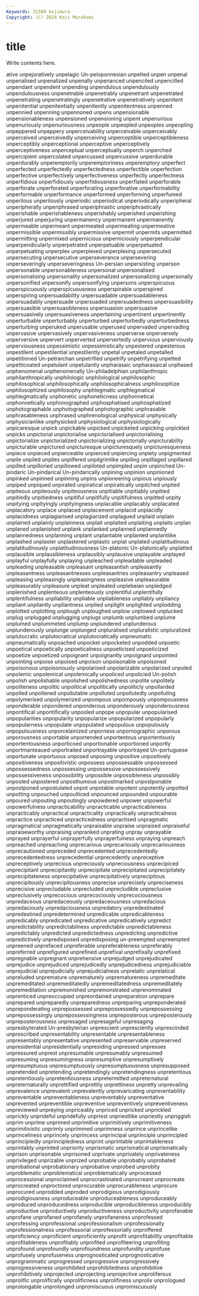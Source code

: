 ```yaml
---
Keywords: 31589 kojimura
Copyright: (C) 2024 Koji Murakami
---
```


# title

Write contents here.



ative unpejoratively unpelagic Un-peloponnesian unpelted unpen unpenal unpenalised unpenalized
unpenally unpenanced unpenciled unpencilled unpendant unpendent unpending unpendulous unpendulously unpendulousness
unpenetrable unpenetrably unpenetrant unpenetrated unpenetrating unpenetratingly unpenetrative unpenetratively unpenitent unpenitential
unpenitentially unpenitently unpenitentness unpenned unpennied unpenning unpennoned unpens unpensionable unpensionableness
unpensioned unpensioning unpent unpenurious unpenuriously unpenuriousness unpeople unpeopled unpeoples unpeopling
unpeppered unpeppery unperceivability unperceivable unperceivably unperceived unperceivedly unperceiving unperceptible unperceptibleness
unperceptibly unperceptional unperceptive unperceptively unperceptiveness unperceptual unperceptually unperch unperched unpercipient
unpercolated unpercussed unpercussive unperdurable unperdurably unperemptorily unperemptoriness unperemptory unperfect unperfected
unperfectedly unperfectedness unperfectible unperfection unperfective unperfectively unperfectiveness unperfectly unperfectness unperfidious
unperfidiously unperfidiousness unperflated unperforable unperforate unperforated unperforating unperforative unperformability unperformable
unperformance unperformed unperforming unperfumed unperilous unperilously unperiodic unperiodical unperiodically unperipheral
unperipherally unperiphrased unperiphrastic unperiphrastically unperishable unperishableness unperishably unperished unperishing unperjured
unperjuring unpermanency unpermanent unpermanently unpermeable unpermeant unpermeated unpermeating unpermeative unpermissible
unpermissibly unpermissive unpermit unpermits unpermitted unpermitting unpermixed unpernicious unperniciously unperpendicular
unperpendicularly unperpetrated unperpetuable unperpetuated unperpetuating unperplex unperplexed unperplexing unpersecuted unpersecuting
unpersecutive unperseverance unpersevering unperseveringly unperseveringness Un-persian unpersisting unperson unpersonable unpersonableness
unpersonal unpersonalised unpersonalising unpersonality unpersonalized unpersonalizing unpersonally unpersonified unpersonify unpersonifying
unpersons unperspicuous unperspicuously unperspicuousness unperspirable unperspired unperspiring unpersuadability unpersuadable unpersuadableness
unpersuadably unpersuade unpersuaded unpersuadedness unpersuasibility unpersuasible unpersuasibleness unpersuasion unpersuasive unpersuasively
unpersuasiveness unpertaining unpertinent unpertinently unperturbable unperturbably unperturbed unperturbedly unperturbedness unperturbing
unperuked unperusable unperused unpervaded unpervading unpervasive unpervasively unpervasiveness unperverse unperversely
unperversive unpervert unperverted unpervertedly unpervious unperviously unperviousness unpessimistic unpessimistically unpestered
unpesterous unpestilent unpestilential unpestilently unpetal unpetaled unpetalled unpetitioned Un-petrarchan unpetrified
unpetrify unpetrifying unpetted unpetticoated unpetulant unpetulantly unpharasaic unpharasaical unphased unphenomenal
unphenomenally Un-philadelphian unphilanthropic unphilanthropically unphilologic unphilological unphilosophic unphilosophical unphilosophically unphilosophicalness
unphilosophize unphilosophized unphilosophy unphlegmatic unphlegmatical unphlegmatically unphonetic unphoneticness unphonnetical unphonnetically
unphonographed unphosphatised unphosphatized unphotographable unphotographed unphotographic unphrasable unphrasableness unphrased unphrenological
unphysical unphysically unphysicianlike unphysicked unphysiological unphysiologically unpicaresque unpick unpickable unpicked
unpicketed unpicking unpickled unpicks unpictorial unpictorialise unpictorialised unpictorialising unpictorialize unpictorialized
unpictorializing unpictorially unpicturability unpicturable unpictured unpicturesque unpicturesquely unpicturesqueness unpiece unpieced
unpierceable unpierced unpiercing unpiety unpigmented unpile unpiled unpiles unpilfered unpilgrimlike
unpiling unpillaged unpillared unpilled unpilloried unpillowed unpiloted unpimpled unpin unpinched
Un-pindaric Un-pindarical Un-pindarically unpining unpinion unpinioned unpinked unpinned unpinning unpins
unpioneering unpious unpiously unpiped unpiqued unpirated unpiratical unpiratically unpitched unpited
unpiteous unpiteously unpiteousness unpitiable unpitiably unpitied unpitiedly unpitiedness unpitiful unpitifully
unpitifulness unpitted unpity unpitying unpityingly unpityingness unplacable unplacably unplacated unplacatory
unplace unplaced unplacement unplacid unplacidly unplacidness unplagiarised unplagiarized unplagued unplaid
unplain unplained unplainly unplainness unplait unplaited unplaiting unplaits unplan unplaned
unplanished unplank unplanked unplanned unplannedly unplannedness unplanning unplant unplantable unplanted
unplantlike unplashed unplaster unplastered unplastic unplat unplated unplatitudinous unplatitudinously unplatitudinousness
Un-platonic Un-platonically unplatted unplausible unplausibleness unplausibly unplausive unplayable unplayed unplayful
unplayfully unplaying unpleached unpleadable unpleaded unpleading unpleasable unpleasant unpleasantish unpleasantly
unpleasantness unpleasantnesses unpleasantries unpleasantry unpleased unpleasing unpleasingly unpleasingness unpleasive unpleasurable
unpleasurably unpleasure unpleat unpleated unplebeian unpledged unplenished unplenteous unplenteously unplentiful
unplentifully unplentifulness unpliability unpliable unpliableness unpliably unpliancy unpliant unpliantly unpliantness
unplied unplight unplighted unplodding unplotted unplotting unplough unploughed unplow unplowed
unplucked unplug unplugged unplugging unplugs unplumb unplumbed unplume unplumed unplummeted
unplump unplundered unplunderous unplunderously unplunge unplunged unpluralised unpluralistic unpluralized unplutocratic
unplutocratical unplutocratically unpneumatic unpneumatically unpoached unpocket unpocketed unpodded unpoetic unpoetical
unpoetically unpoeticalness unpoeticised unpoeticized unpoetize unpoetized unpoignant unpoignantly unpoignard unpointed
unpointing unpoise unpoised unpoison unpoisonable unpoisoned unpoisonous unpoisonously unpolarised unpolarizable
unpolarized unpoled unpolemic unpolemical unpolemically unpoliced unpolicied Un-polish unpolish unpolishable
unpolished unpolishedness unpolite unpolitely unpoliteness unpolitic unpolitical unpolitically unpoliticly unpollarded
unpolled unpollened unpollutable unpolluted unpollutedly unpolluting unpolymerised unpolymerized unpompous unpompously
unpompousness unponderable unpondered unponderous unponderously unponderousness unpontifical unpontifically unpooled unpope
unpopular unpopularised unpopularities unpopularity unpopularize unpopularized unpopularly unpopularness unpopulate unpopulated
unpopulous unpopulously unpopulousness unporcelainized unporness unpornographic unporous unporousness unportable unportended
unportentous unportentously unportentousness unporticoed unportionable unportioned unportly unportmanteaued unportraited unportrayable
unportrayed Un-portuguese unportunate unportuous unposed unposing unpositive unpositively unpositiveness unpositivistic
unpossess unpossessable unpossessed unpossessedness unpossessing unpossessive unpossessively unpossessiveness unpossibility unpossible
unpossibleness unpossibly unposted unpostered unposthumous unpostmarked unpostponable unpostponed unpostulated unpot
unpotable unpotent unpotently unpotted unpotting unpouched unpoulticed unpounced unpounded unpourable
unpoured unpouting unpoutingly unpowdered unpower unpowerful unpowerfulness unpracticability unpracticable unpracticableness
unpracticably unpractical unpracticality unpractically unpracticalness unpractice unpracticed unpracticedness unpractised unpragmatic
unpragmatical unpragmatically unpraisable unpraise unpraised unpraiseful unpraiseworthy unpraising unpranked unprating
unpray unprayable unprayed unprayerful unprayerfully unprayerfulness unpraying unpreach unpreached unpreaching
unprecarious unprecariously unprecariousness unprecautioned unpreceded unprecedented unprecedentedly unprecedentedness unprecedential unprecedently
unpreceptive unpreceptively unprecious unpreciously unpreciousness unprecipiced unprecipitant unprecipitantly unprecipitate unprecipitated
unprecipitately unprecipitateness unprecipitative unprecipitatively unprecipitous unprecipitously unprecipitousness unprecise unprecisely unpreciseness
unprecisive unprecludable unprecluded unprecludible unpreclusive unpreclusively unprecocious unprecociously unprecociousness unpredaceous
unpredaceously unpredaceousness unpredacious unpredaciously unpredaciousness unpredatory unpredestinated unpredestined unpredetermined unpredicable
unpredicableness unpredicably unpredicated unpredicative unpredicatively unpredict unpredictability unpredictabilness unpredictable unpredictableness
unpredictably unpredicted unpredictedness unpredicting unpredictive unpredictively unpredisposed unpredisposing un-preempted unpreempted
unpreened unprefaced unpreferable unpreferableness unpreferably unpreferred unprefigured unprefined unprefixal unprefixally
unprefixed unpregnable unpregnant unprehensive unprejudged unprejudicated unprejudice unprejudiced unprejudicedly unprejudicedness
unprejudiciable unprejudicial unprejudicially unprejudicialness unprelatic unprelatical unpreluded unpremature unprematurely unprematureness
unpremeditate unpremeditated unpremeditatedly unpremeditatedness unpremeditately unpremeditation unpremonished unpremonstrated unprenominated unprenticed
unpreoccupied unpreordained unpreparation unprepare unprepared unpreparedly unpreparedness unpreparing unpreponderated unpreponderating
unprepossessed unprepossessedly unprepossessing unprepossessingly unprepossessingness unpreposterous unpreposterously unpreposterousness unpresaged unpresageful
unpresaging unpresbyterated Un-presbyterian unprescient unpresciently unprescinded unprescribed unpresentability unpresentable unpresentableness
unpresentably unpresentative unpresented unpreservable unpreserved unpresidential unpresidentially unpresiding unpressed unpresses
unpressured unprest unpresumable unpresumably unpresumed unpresuming unpresumingness unpresumptive unpresumptively unpresumptuous
unpresumptuously unpresumptuousness unpresupposed unpretended unpretending unpretendingly unpretendingness unpretentious unpretentiously unpretentiousness
unpretermitted unpreternatural unpreternaturally unprettified unprettily unprettiness unpretty unprevailing unprevalence unprevalent
unprevalently unprevaricating unpreventability unpreventable unpreventableness unpreventably unpreventative unprevented unpreventible unpreventive
unpreventively unpreventiveness unpreviewed unpreying unpriceably unpriced unpricked unprickled unprickly unprideful
unpridefully unpriest unpriestlike unpriestly unpriggish unprim unprime unprimed unprimitive unprimitively
unprimitiveness unprimitivistic unprimly unprimmed unprimness unprince unprincelike unprinceliness unprincely unprincess
unprincipal unprinciple unprincipled unprincipledly unprincipledness unprint unprintable unprintableness unprintably unprinted
unpriority unprismatic unprismatical unprismatically unprison unprisonable unprisoned unprivate unprivately unprivateness
unprivileged unprizable unprized unprobable unprobably unprobated unprobational unprobationary unprobative unprobed
unprobity unproblematic unproblematical unproblematically unprocessed unprocessional unproclaimed unprocrastinated unprocreant unprocreate
unprocreated unproctored unprocurable unprocurableness unprocure unprocured unprodded unproded unprodigious unprodigiously
unprodigiousness unproduceable unproduceableness unproduceably unproduced unproducedness unproducible unproducibleness unproducibly unproductive
unproductively unproductiveness unproductivity unprofanable unprofane unprofaned unprofanely unprofaneness unprofessed unprofessing
unprofessional unprofessionalism unprofessionally unprofessionalness unprofessorial unprofessorially unproffered unproficiency unproficient unproficiently
unprofit unprofitability unprofitable unprofitableness unprofitably unprofited unprofiteering unprofiting unprofound unprofoundly
unprofoundness unprofundity unprofuse unprofusely unprofuseness unprognosticated unprognosticative unprogrammatic unprogressed unprogressive
unprogressively unprogressiveness unprohibited unprohibitedness unprohibitive unprohibitively unprojected unprojecting unprojective unproliferous
unprolific unprolifically unprolificness unprolifiness unprolix unprologued unprolongable unprolonged unpromiscuous unpromiscuously

